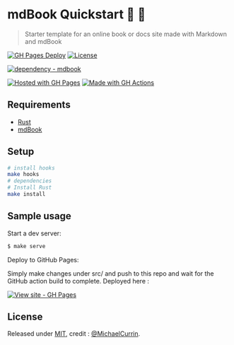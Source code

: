 # mdBook Quickstart 🦀 📙
> Starter template for an online book or docs site made with Markdown and mdBook

<!-- Badges generated with https://michaelcurrin.github.io/badge-generator/ -->

[![GH Pages Deploy](https://github.com/MichaelCurrin/mdbook-quickstart/workflows/GH%20Pages%20Deploy/badge.svg)](https://github.com/rpadmanabhan/test-handbook-docs/actions/workflows/main.yml?query=workflow:"GH+Pages+Deploy")
[![License](https://img.shields.io/badge/License-MIT-blue)](#license)

[![dependency - mdbook](https://img.shields.io/badge/dependency-mdbook-blue)](https://rust-lang.github.io/mdBook/)

[![Hosted with GH Pages](https://img.shields.io/badge/Hosted_with-GitHub_Pages-blue?logo=github&logoColor=white)](https://pages.github.com/)
[![Made with GH Actions](https://img.shields.io/badge/CI-GitHub_Actions-blue?logo=github-actions&logoColor=white)](https://github.com/features/actions)

## Requirements
* [Rust](https://www.rust-lang.org/tools/install)
* [mdBook](https://rust-lang.github.io/mdBook/guide/installation.html)

## Setup
```sh
# install hooks
make hooks
# dependencies
# Install Rust
make install
```

## Sample usage

Start a dev server:

```sh
$ make serve
```

Deploy to GitHub Pages:

Simply make changes under src/ and push to this repo and wait for the GitHub action build to complete. Deployed here : 

[![View site - GH Pages](https://img.shields.io/badge/View_site-GH_Pages-blue?style=for-the-badge)](https://rpadmanabhan.github.io/test-handbook-docs/index.html)

 

## License

Released under [MIT](/LICENSE), credit : [@MichaelCurrin](https://github.com/MichaelCurrin).
